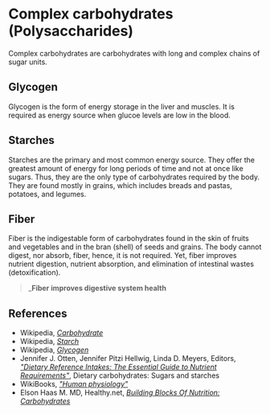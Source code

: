 # Complex carbohydrates (Polysaccharides)
Complex carbohydrates are carbohydrates with long and complex chains of sugar units.

## Glycogen
Glycogen is the form of energy storage in the liver and muscles. It is required as energy source when glucoe levels are low in the blood.

## Starches
Starches are the primary and most common energy source. They offer the greatest amount of energy for long periods of time and not at once like sugars. Thus, they are the only type of carbohydrates required by the body. They are found mostly in grains, which includes breads and pastas, potatoes, and legumes.

## Fiber
Fiber is the indigestable form of carbohydrates found in the skin of fruits and vegetables and in the bran (shell) of seeds and grains. The body cannot digest, nor absorb, fiber, hence, it is not required. Yet, fiber improves nutrient digestion, nutrient absorption, and elimination of intestinal wastes (detoxification).

> ___Fiber improves digestive system health__

## References
- Wikipedia, [_Carbohydrate_](https://en.wikipedia.org/wiki/Carbohydrate)
- Wikipedia, [_Starch_](https://en.wikipedia.org/wiki/Starch)
- Wikipedia, [_Glycogen_](https://en.wikipedia.org/wiki/Glycogen)
- Jennifer J. Otten, Jennifer Pitzi Hellwig, Linda D. Meyers, Editors, [_"Dietary Reference Intakes: The Essential Guide to Nutrient Requirements"_](https://www.amazon.com/Dietary-Reference-Intakes-Essential-Requirements/dp/0309157420), Dietary carbohydrates: Sugars and starches
- WikiBooks, [_"Human physiology"_](https://en.wikibooks.org/wiki/Human_Physiology/Nutrition#Carbohydrates)
- Elson Haas M. MD, Healthy.net, [_Building Blocks Of Nutrition: Carbohydrates_](http://www.healthy.net/Health/Article/Carbohydrates/2100/1)

